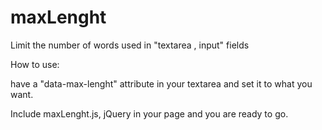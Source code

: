 # maxLenght
Limit the number of words used in "textarea , input" fields

How to use:

have a "data-max-lenght" attribute in your textarea and set it to what you want.

Include maxLenght.js, jQuery in your page and you are ready to go.

